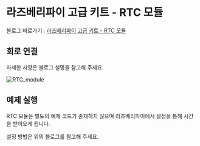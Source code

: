 # 라즈베리파이 고급 키트 - RTC 모듈

블로그 바로가기 : [라즈베리파이 고급 키트 - RTC 모듈](https://blog.naver.com/elepartsblog/221523134383)  

## 회로 연결  

자세한 사항은 블로그 설명을 참고해 주세요.  

![RTC_module](https://blogfiles.pstatic.net/MjAxOTA0MjZfMTcg/MDAxNTU2MjUxMjcxMzgw.J4z-wwxU_0MMlhJRQ4y0kVbSEPm0AtMWZ9CSs9VKNkkg.m2bphplJogQRETZ9yDPj45hbPFvD1DsjRZAG2wSK0S4g.JPEG.elepartsblog/8.jpg?type=w2)  

## 예제 실행  

RTC 모듈은 별도의 예제 코드가 존재하지 않으며 라즈베리파이에서 설정을 통해 시간을 받아오게 됩니다.  

설정 방법은 위의 블로그를 참고해 주세요.  
